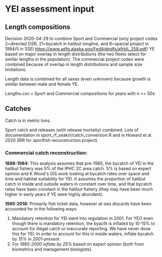 
# YEI assessment input 

## Length compositions

Decision 2020-04-29 to combine Sport and Commercial (only project codes 2=directed DSR, 21=bycatch in halibut longline, and 8=special project in 1984/5 in SSEI https://www.adfg.alaska.gov/FedAidpdfs/afrbIL.258.pdf) YE based on major overlap in length distributions (the two fleets
select for similar lengths in the population). The commercial project codes were combined because of overlap in length distributions and sample size limitations.

Length data is combined for all sexes (even unknown) because growth is similar between male and female YE.

Lengths.csv = Sport and Commercial compositions for years with n >= 50s

## Catches

Catch is in metric tons.

Sport catch and releases (with release mortalty) combined. Lots of documentation in sport_rf_seak/r/catch_conversion.R and in Howard et al. 2020 (RIR for sportfish reconstruction project)

### Commercial catch reconstruction:

**1888-1984:**
This analysis assumes that pre-1985, the bycatch of YEI in the halibut fishery was 5% of the IPHC 2C area catch. 5% is based on expert opinion and K Wood's GIS work looking at bycatch rates over space and time and habitat suitability for YEI. It assumes the proportion of halibut catch in inside and outside waters in constant over time, and that bycatch rates have been constant in the halibut fishery (they may have been much higher in early years if YE were highly abundant).

**1985-2018:**
Primarily fish ticket data, however at-sea discards have been accounted for in the following ways: 
1.  Mandatory retention for YEI went into regulation in 2001. For YEO even though there is mandatory retention, the byacth is inflated by 10-15% to account for illegal catch or inaccurate reporting. We have never done this for YEI. In order to account for this in inside waters, inflate bycatch by *15% in 2001-present*. 
2.  For *1985-2000 inflate by 25%* based on expert opinion (both from biometrics and management biologists).

